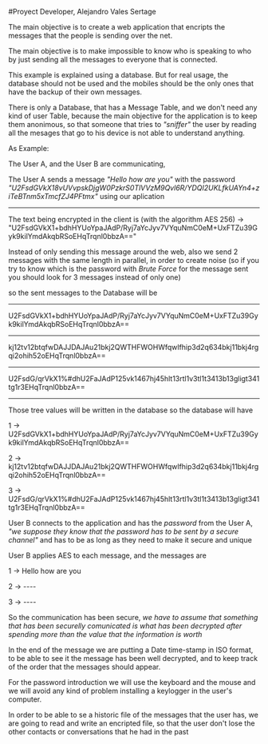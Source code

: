 #Proyect Developer, Alejandro Vales Sertage

The main objective is to create a web application that encripts the messages that the people is sending over the net.

The main objective is to make impossible to know who is speaking to who by just sending all the messages to everyone that is connected.

This example is explained using a database. But for real usage, the database should not be used and the mobiles should be the only ones that have the backup of their own messages.

There is only a Database, that has a Message Table, and we don't need any kind of user Table, because the main objective for the application is to keep them anonimous, so that someone that tries to *"sniffer"* the user by reading all the mesages that go to his device is not able to understand anything.

As Example:

The User A, and the User B are communicating,

The User A sends a message *"Hello how are you"* with the password *"U2FsdGVkX18vUVvpskDjgW0PzkrS0TlVVzM9Qvl6R/YDQI2UKLfkUAYn4+ziTeBTnm5xTmcfZJ4PFtmx"* using our aplication

-----------


The text being encrypted in the client is (with the algorithm AES 256) -> "U2FsdGVkX1+bdhHYUoYpaJAdP/Ryj7aYcJyv7VYquNmC0eM+UxFTZu39Gyk9kilYmdAkqbRSoEHqTrqnl0bbzA=="

Instead of only sending this message around the web, also we send 2 messages with the same length in parallel, in order to create noise (so if you try to know which is the password with *Brute Force* for the message sent you should look for 3 messages instead of only one)

so the sent messages to the Database will be

-----------
U2FsdGVkX1+bdhHYUoYpaJAdP/Ryj7aYcJyv7VYquNmC0eM+UxFTZu39Gyk9kilYmdAkqbRSoEHqTrqnl0bbzA==

-----------
kj12tv12btqfwDAJJDAJAu21bkj2QWTHFWOHWfqwlfhip3d2q634bkj11bkj4rgqi2ohih52oEHqTrqnl0bbzA==

-----------
U2FsdG/qrVkX1%#dhU2FaJAdP125vk1467hj45hlt13rtl1v3tl1t3413b13gligt341tg1r3EHqTrqnl0bbzA==

-----------

Those tree values will be written in the database so the database will have


1 -> U2FsdGVkX1+bdhHYUoYpaJAdP/Ryj7aYcJyv7VYquNmC0eM+UxFTZu39Gyk9kilYmdAkqbRSoEHqTrqnl0bbzA==

2 -> kj12tv12btqfwDAJJDAJAu21bkj2QWTHFWOHWfqwlfhip3d2q634bkj11bkj4rgqi2ohih52oEHqTrqnl0bbzA==

3 -> U2FsdG/qrVkX1%#dhU2FaJAdP125vk1467hj45hlt13rtl1v3tl1t3413b13gligt341tg1r3EHqTrqnl0bbzA==


User B connects to the application and has the *password* from the User A, *"we suppose they know that the password has to be sent by a secure channel"* and has to be as long as they need to make it secure and unique

User B applies AES to each message, and the messages are  

1 -> Hello how are you

2 -> ----

3 -> ----

So the communication has been secure,  *we have to assume that something that has been securelly comunicated is what has been decrypted after spending more than the value that the information is worth*


In the end of the message we are putting a Date time-stamp in ISO format, to be able to see it the message has been well decrypted, and to keep track of the order that the messages should appear.

For the password introduction we will use the keyboard and the mouse and we will avoid any kind of problem installing a keylogger in the user's computer.

In order to be able to se a historic file of the messages that the user has, we are going to read and write an encripted file, so that the user don't lose the other contacts or conversations that he had in the past
